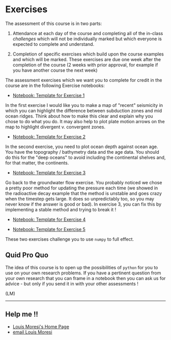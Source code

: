 
# Exercises

The assessment of this course is in two parts:

  1. Attendance at each day of the course and completing all of the in-class _challenges_ which will not be individually marked but which everyone is expected to complete and understand.

  2. Completion of specific exercises which build upon the course examples and which will be marked. These exercises are due one week after the completion of the course (2 weeks with prior approval, for example if you have another course the next week)

The assessment exercises which we want you to complete for credit in the course are in the following Exercise notebooks:

   - <a href="/notebooks/Notebooks/ForAssessment/Exercise1.ipynb" target="_blank"> <!--_ --> Notebook: Template for Exercise 1 </a>

In the first exercise I would like you to make a map of "recent" seismicity in which you can highlight the difference between subduction zones and mid ocean ridges. Think about how to make this clear and explain why you chose to do what you do. It may also help to plot plate motion arrows on the map to highlight divergent v. convergent zones.

   - <a href="/notebooks/Notebooks/ForAssessment/Exercise2.ipynb" target="_blank"> <!--_ --> Notebook: Template for Exercise 2 </a>

In the second exercise, you need to plot ocean depth against ocean age. You have the topography / bathymetry data and the age data. You should do this for the "deep oceans" to avoid including the continental shelves and, for that matter, the continents.

<!-- NOT THIS ONE !! -->

   - <a href="/notebooks/Notebooks/ForAssessment/Exercise3.ipynb" target="_blank"> <!--_ --> Notebook: Template for Exercise 3 </a>

Go back to the groundwater flow exercise. You probably noticed we chose a pretty poor method for updating the pressure each time (we showed in the radioactive decay example that the method is unstable and goes crazy when the timestep gets large. It does so unpredictably too, so you may never know if the answer is good or bad). In exercise 3, you can fix this by implementing a stable method and trying to break it !

   - <a href="/notebooks/Notebooks/Numpy/GameOfLife.ipynb" target="_blank"> <!--_ --> Notebook: Template for Exercise 4 </a>

   - <a href="/notebooks/Notebooks/Numpy/Seasonal_averages.ipynb" target="_blank"> <!--_ --> Notebook: Template for Exercise 5 </a>

These two exercises challenge you to use `numpy` to full effect.


## Quid Pro Quo

The idea of this course is to open up the possibilities of `python` for you to use on your own research problems. If you have a pertinent question from your own research that you can frame in a notebook then you can ask us for advice - but only if you send it in with your other assessments !

(LM)


---    

## Help me !!

   * [Louis Moresi's Home Page](http://www.moresi.info)
   * [email Louis Moresi](mailto:Louis.Moresi@unimelb.edu.au)

